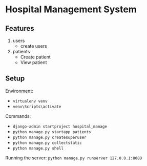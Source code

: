 # Hospital Management System

## Features
1. users
   - create users
2. patients
   - Create patient
   - View patient


## Setup
Environment:
- `virtualenv venv`  
- `venv\Scripts\activate`

Commands:
- `django-admin startproject hospital_manage`
- `python manage.py startapp patients`
- `python manage.py createsuperuser`
- `python manage.py collectstatic`
- `python manage.py shell`

Running the server: `python manage.py runserver 127.0.0.1:8080`
